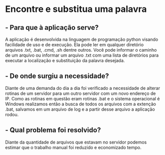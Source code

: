 # Encontre e substitua uma palavra

## - Para que à aplicação serve?
  A aplicação é desenvolvida na linguagem de programação python visando facilidade de uso e de execução. 
  Ela pode ler em qualquer diretório arquivos .txt, .bat, .cmd, .sh dentre outros.
  Você pode informar o caminho de um arquivo ou informar um arquivo .txt com uma lista de diretórios para executar a localização e substituição da palavra desejada.

## - De onde surgiu a necessidade?
Diante de uma demanda do dia a dia foi verificado a necessidade de alterar rotinas de um servidor para um outro servidor com um novo endereço de IP.
Como as rotinas em questão eram rotinas .bat e o sistema operacional é Windows realizamos então a busca de todos os arquivos com a extenção .bat, salvamos em um arquivo de log e a partir desse arquivo a aplicação rodou.

## - Qual problema foi resolvido?
Diante da quantidade de arquivos que estavam no servidor podemos estimar que o trabalho manual foi reduzido e economizado tempo.
